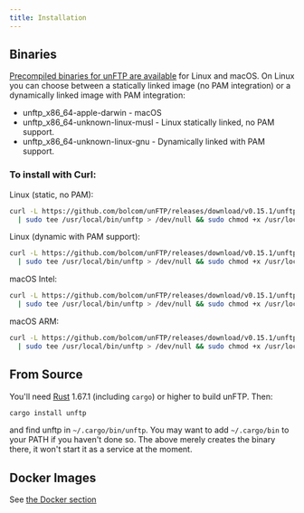 ```yaml
---
title: Installation
---
```


## Binaries

[Precompiled binaries for unFTP are available](https://github.com/bolcom/unFTP/releases) for Linux and macOS. On Linux
you can choose between a statically linked image (no PAM integration) or a dynamically linked image with PAM
integration:

- unftp_x86_64-apple-darwin - macOS
- unftp_x86_64-unknown-linux-musl - Linux statically linked, no PAM support.
- unftp_x86_64-unknown-linux-gnu - Dynamically linked with PAM support.

### To install with Curl:

Linux (static, no PAM):

```sh
curl -L https://github.com/bolcom/unFTP/releases/download/v0.15.1/unftp_x86_64-unknown-linux-musl \
  | sudo tee /usr/local/bin/unftp > /dev/null && sudo chmod +x /usr/local/bin/unftp
```

Linux (dynamic with PAM support):

```sh
curl -L https://github.com/bolcom/unFTP/releases/download/v0.15.1/unftp_x86_64-unknown-linux-gnu \
  | sudo tee /usr/local/bin/unftp > /dev/null && sudo chmod +x /usr/local/bin/unftp
```

macOS Intel:

```sh
curl -L https://github.com/bolcom/unFTP/releases/download/v0.15.1/unftp_x86_64-apple-darwin \
  | sudo tee /usr/local/bin/unftp > /dev/null && sudo chmod +x /usr/local/bin/unftp
```

macOS ARM:

```sh
curl -L https://github.com/bolcom/unFTP/releases/download/v0.15.1/unftp_aarch64-apple-darwin \
  | sudo tee /usr/local/bin/unftp > /dev/null && sudo chmod +x /usr/local/bin/unftp
```

## From Source

You'll need [Rust](https://rust-lang.org) 1.67.1 (including `cargo`) or higher to build unFTP. Then:

```sh
cargo install unftp
```

and find unftp in `~/.cargo/bin/unftp`. You may want to add `~/.cargo/bin` to your PATH if you haven't done so. The
above
merely creates the binary there, it won't start it as a service at the moment.

## Docker Images

See [the Docker section](/server/docker)
